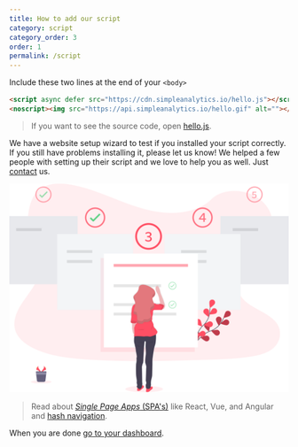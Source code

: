 ```yaml
---
title: How to add our script
category: script
category_order: 3
order: 1
permalink: /script
---
```


Include these two lines at the end of your `<body>`

```html
<script async defer src="https://cdn.simpleanalytics.io/hello.js"></script>
<noscript><img src="https://api.simpleanalytics.io/hello.gif" alt=""></noscript>
```

> If you want to see the source code, open [hello.js](https://github.com/simpleanalytics/cdn/blob/master/hello.js).

We have a website setup wizard to test if you installed your script correctly. If you still have problems installing it, please let us know! We helped a few people with setting up their script and we love to help you as well. Just [contact](https://simpleanalytics.io/contact?ref=docs.simpleanalytics.io) us.

<img class="undraw-svg" src="/images/undraw_setup_wizard.svg" alt="">

> Read about [_Single Page Apps_ (SPA's)](/script/trigger-custom-page-views) like React, Vue, and Angular and [hash navigation](/script/hash-mode).

When you are done [go to your dashboard](https://simpleanalytics.io/websites?ref=docs.simpleanalytics.io).
